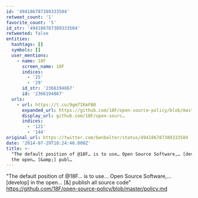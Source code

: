 ```yaml
---
id: '494186787389333504'
retweet_count: '1'
favorite_count: '5'
id_str: '494186787389333504'
retweeted: false
entities:
  hashtags: []
  symbols: []
  user_mentions:
    - name: 18F
      screen_name: 18F
      indices:
        - '25'
        - '29'
      id_str: '2366194867'
      id: '2366194867'
  urls:
    - url: https://t.co/9gm7IKmFB0
      expanded_url: https://github.com/18F/open-source-policy/blob/master/policy.md
      display_url: github.com/18F/open-sourc…
      indices:
        - '121'
        - '144'
original_url: https://twitter.com/benbalter/status/494186787389333504
date: '2014-07-29T18:24:46.000Z'
title: >-
  "The default position of @18F… is to use… Open Source Software,… [develop] in
  the open… [&amp;] publ…
---
```


"The default position of @18F… is to use… Open Source Software,… [develop] in the open… [&amp;] publish all source code" https://github.com/18F/open-source-policy/blob/master/policy.md
